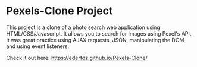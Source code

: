 # Pexels-Clone Project

This project is a clone of a photo search web application using HTML/CSS/Javascript. It allows you to search for images using Pexel's API. 
It was great practice using AJAX requests, JSON, manipulating the DOM, and using event listeners.

Check it out here: https://ederfdz.github.io/Pexels-Clone/

